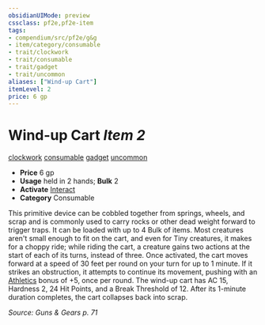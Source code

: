 ```yaml
---
obsidianUIMode: preview
cssclass: pf2e,pf2e-item
tags:
- compendium/src/pf2e/g&g
- item/category/consumable
- trait/clockwork
- trait/consumable
- trait/gadget
- trait/uncommon
aliases: ["Wind-up Cart"]
itemLevel: 2
price: 6 gp
---
```

# Wind-up Cart *Item 2*  
[clockwork](../../../rules/traits/clockwork-g-g.md)  [consumable](../../../rules/traits/consumable.md)  [gadget](../../../rules/traits/gadget-g-g.md)  [uncommon](../../../rules/traits/uncommon.md)  

- **Price** 6 gp
- **Usage** held in 2 hands; **Bulk** 2
- **Activate** [Interact](../../../rules/actions/interact.md)
- **Category** Consumable

This primitive device can be cobbled together from springs, wheels, and scrap and is commonly used to carry rocks or other dead weight forward to trigger traps. It can be loaded with up to 4 Bulk of items. Most creatures aren't small enough to fit on the cart, and even for Tiny creatures, it makes for a choppy ride; while riding the cart, a creature gains two actions at the start of each of its turns, instead of three. Once activated, the cart moves forward at a speed of 30 feet per round on your turn for up to 1 minute. If it strikes an obstruction, it attempts to continue its movement, pushing with an [Athletics](../../skills.md#Athletics) bonus of +5, once per round. The wind-up cart has AC 15, Hardness 2, 24 Hit Points, and a Break Threshold of 12. After its 1-minute duration completes, the cart collapses back into scrap.

*Source: Guns & Gears p. 71*